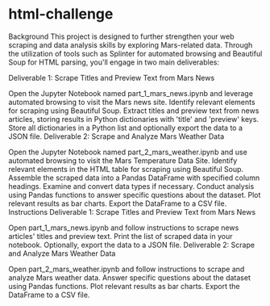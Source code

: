 # html-challenge
Background
This project is designed to further strengthen your web scraping and data analysis skills by exploring Mars-related data. Through the utilization of tools such as Splinter for automated browsing and Beautiful Soup for HTML parsing, you'll engage in two main deliverables:

Deliverable 1: Scrape Titles and Preview Text from Mars News

Open the Jupyter Notebook named part_1_mars_news.ipynb and leverage automated browsing to visit the Mars news site.
Identify relevant elements for scraping using Beautiful Soup.
Extract titles and preview text from news articles, storing results in Python dictionaries with 'title' and 'preview' keys.
Store all dictionaries in a Python list and optionally export the data to a JSON file.
Deliverable 2: Scrape and Analyze Mars Weather Data

Open the Jupyter Notebook named part_2_mars_weather.ipynb and use automated browsing to visit the Mars Temperature Data Site.
Identify relevant elements in the HTML table for scraping using Beautiful Soup.
Assemble the scraped data into a Pandas DataFrame with specified column headings.
Examine and convert data types if necessary.
Conduct analysis using Pandas functions to answer specific questions about the dataset.
Plot relevant results as bar charts.
Export the DataFrame to a CSV file.
Instructions
Deliverable 1: Scrape Titles and Preview Text from Mars News

Open part_1_mars_news.ipynb and follow instructions to scrape news articles' titles and preview text.
Print the list of scraped data in your notebook.
Optionally, export the data to a JSON file.
Deliverable 2: Scrape and Analyze Mars Weather Data

Open part_2_mars_weather.ipynb and follow instructions to scrape and analyze Mars weather data.
Answer specific questions about the dataset using Pandas functions.
Plot relevant results as bar charts.
Export the DataFrame to a CSV file.
